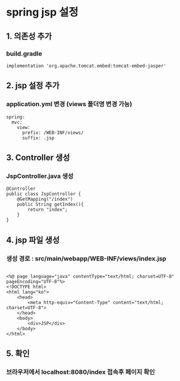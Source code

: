 # spring jsp 설정

## 1. 의존성 추가

### build.gradle
```
implementation 'org.apache.tomcat.embed:tomcat-embed-jasper'
```

## 2. jsp 설정 추가 
### application.yml 변경 (views 폴더명 변경 가능)
```
spring:
  mvc:
    view:
      prefix: /WEB-INF/views/
      suffix: .jsp
```

## 3. Controller 생성 
### JspController.java 생성 
```
@Controller
public class JspController {
    @GetMapping("/index")
    public String getIndex(){
        return "index";
    }
}
```

## 4. jsp 파일 생성 
### 생성 경로 : src/main/webapp/WEB-INF/views/index.jsp 
```

<%@ page language="java" contentType="text/html; charset=UTF-8" pageEncoding="UTF-8"%>
<!DOCTYPE html>
<html lang="ko">
    <head>
        <meta http-equiv="Content-Type" content="text/html; charset=UTF-8">
    </head>
    <body>
        <div>JSP</div>
    </body>
</html>
```

## 5. 확인 
### 브라우저에서 localhost:8080/index 접속후 페이지 확인 

